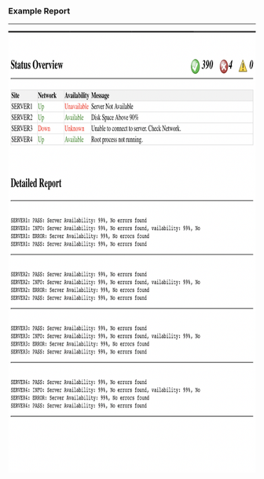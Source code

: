 <h3> Example Report </h3>
<hr>
<img src="checkout_example_image.png" alt="Example Table" width="1000" height="900">
